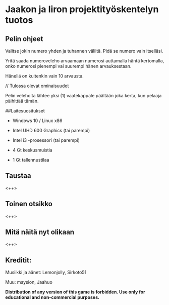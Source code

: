# Jaakon ja Iiron projektityöskentelyn tuotos


## Pelin ohjeet

Valitse jokin numero yhden ja tuhannen väliltä. Pidä se numero vain itselläsi. 

Yritä saada numeroveleho arvaamaan numerosi auttamalla häntä kertomalla, onko numerosi pienempi vai suurempi hänen arvauksestaan.

Hänellä on kuitenkin vain 10 arvausta. 

// Tulossa olevat ominaisuudet

Pelin veleholta lähtee yksi (1) vaatekappale päältään joka kerta, kun pelaaja päihittää tämän.

##Laitesuositukset

- Windows 10 / Linux x86

- Intel UHD 600 Graphics (tai parempi)

- Intel i3 -prosessori (tai parempi)

- 4 Gt keskusmuistia

- 1 Gt tallennustilaa


## Taustaa

<++>

## Toinen otsikko

<++>

## Mitä näitä nyt olikaan

<++>








































## Kreditit:

Musiikki ja äänet: Lemonjolly, Sirkoto51

Muu: maysion, Jaahuo


**Distribution of any version of this game is forbidden. Use only for educational and non-commercial purposes.**
